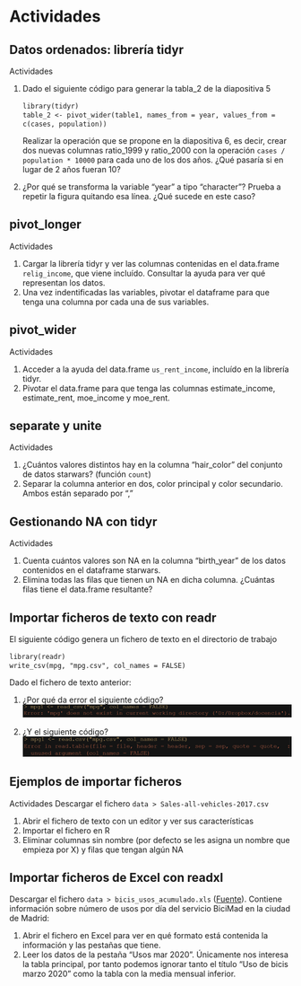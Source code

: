 # Actividades

## Datos ordenados: librería tidyr

Actividades

1. Dado el siguiente código para generar la tabla_2 de la diapositiva 5

   ```{r}
   library(tidyr)
   table_2 <- pivot_wider(table1, names_from = year, values_from = c(cases, population))
   ```

   Realizar la operación que se propone en la diapositiva 6, es decir, crear dos nuevas columnas ratio_1999 y ratio_2000 con la operación `cases / population * 10000` para cada uno de los dos años. ¿Qué pasaría si en lugar de 2 años fueran 10?

2. ¿Por qué se transforma la variable “year” a tipo “character”? Prueba a repetir la figura quitando esa línea. ¿Qué sucede en este caso?

## pivot_longer

Actividades

1. Cargar la librería tidyr y ver las columnas contenidas en el data.frame `relig_income`, que viene incluído. Consultar la ayuda para ver qué representan los datos.
2. Una vez indentificadas las variables, pivotar el dataframe para que tenga una columna por cada una de sus variables.

## pivot_wider

Actividades

1. Acceder a la ayuda del data.frame `us_rent_income`, incluído en la librería tidyr.
2. Pivotar el data.frame para que tenga las columnas estimate_income, estimate_rent, moe_income y moe_rent.

## separate y unite

Actividades

1. ¿Cuántos valores distintos hay en la columna “hair_color” del conjunto de datos starwars? (función `count`)
2. Separar la columna anterior en dos, color principal y color secundario. Ambos están separado por “,”

## Gestionando NA con tidyr

Actividades

1. Cuenta cuántos valores son NA en la columna “birth_year” de los datos contenidos en el dataframe starwars.
2. Elimina todas las filas que tienen un NA en dicha columna. ¿Cuántas filas tiene el data.frame resultante?

## Importar ficheros de texto con readr

El siguiente código genera un fichero de texto en el directorio de trabajo

```{r}
library(readr)
write_csv(mpg, "mpg.csv", col_names = FALSE)
```

Dado el fichero de texto anterior:

1. ¿Por qué da error el siguiente código?
   ![](img/bloque3_err1.png)

2. ¿Y el siguiente código?
   ![](img/bloque3_err2.png)

## Ejemplos de importar ficheros

Actividades
Descargar el fichero `data > Sales-all-vehicles-2017.csv`

1. Abrir el fichero de texto con un editor y ver sus características
2. Importar el fichero en R
3. Eliminar columnas sin nombre (por defecto se les asigna un nombre que empieza por X) y filas que tengan algún NA

## Importar ficheros de Excel con readxl

Descargar el fichero `data > bicis_usos_acumulado.xls` ([Fuente](https://datos.madrid.es/portal/site/egob/menuitem.c05c1f754a33a9fbe4b2e4b284f1a5a0/?vgnextoid=6d8bdae2be63c410VgnVCM1000000b205a0aRCRD&vgnextchannel=374512b9ace9f310VgnVCM100000171f5a0aRCRD&vgnextfmt=default)). Contiene información sobre número de usos por día del servicio BiciMad en la ciudad de Madrid:

1. Abrir el fichero en Excel para ver en qué formato está contenida la información y las pestañas que tiene.
2. Leer los datos de la pestaña “Usos mar 2020”. Únicamente nos interesa la tabla principal, por tanto podemos ignorar tanto el título “Uso de bicis marzo 2020” como la tabla con la media mensual inferior.
